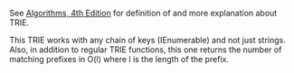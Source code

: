 See [Algorithms, 4th Edition](https://algs4.cs.princeton.edu/52trie/) for definition of and more explanation about TRIE.

This TRIE works with any chain of keys (IEnumerable<TKey>) and not just strings. Also, in addition to regular TRIE functions, this one returns the number of matching prefixes in O(l) where l is the length of the prefix.